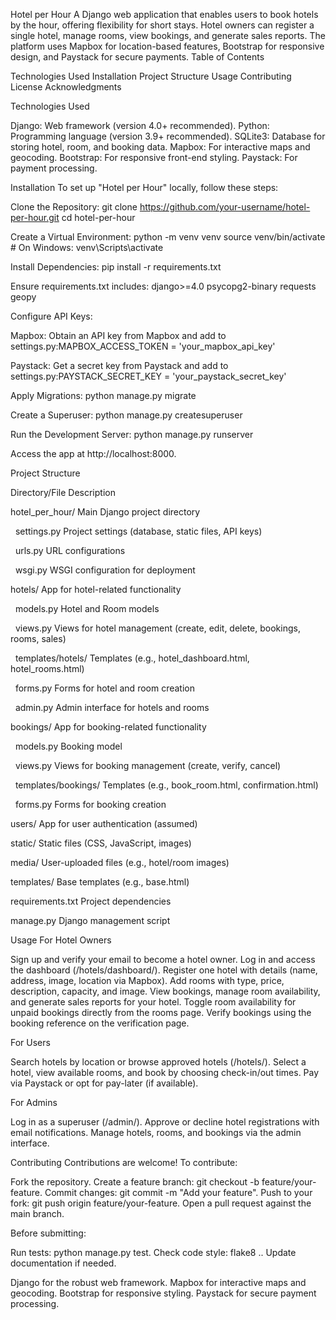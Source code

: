 Hotel per Hour
A Django web application that enables users to book hotels by the hour, offering flexibility for short stays. Hotel owners can register a single hotel, manage rooms, view bookings, and generate sales reports. The platform uses Mapbox for location-based features, Bootstrap for responsive design, and Paystack for secure payments.
Table of Contents

Technologies Used
Installation
Project Structure
Usage
Contributing
License
Acknowledgments

Technologies Used

Django: Web framework (version 4.0+ recommended).
Python: Programming language (version 3.9+ recommended).
SQLite3: Database for storing hotel, room, and booking data.
Mapbox: For interactive maps and geocoding.
Bootstrap: For responsive front-end styling.
Paystack: For payment processing.

Installation
To set up "Hotel per Hour" locally, follow these steps:

Clone the Repository:
git clone https://github.com/your-username/hotel-per-hour.git
cd hotel-per-hour


Create a Virtual Environment:
python -m venv venv
source venv/bin/activate  # On Windows: venv\Scripts\activate


Install Dependencies:
pip install -r requirements.txt

Ensure requirements.txt includes:
django>=4.0
psycopg2-binary
requests
geopy







Configure API Keys:

Mapbox: Obtain an API key from Mapbox and add to settings.py:MAPBOX_ACCESS_TOKEN = 'your_mapbox_api_key'


Paystack: Get a secret key from Paystack and add to settings.py:PAYSTACK_SECRET_KEY = 'your_paystack_secret_key'




Apply Migrations:
python manage.py migrate


Create a Superuser:
python manage.py createsuperuser


Run the Development Server:
python manage.py runserver

Access the app at http://localhost:8000.


Project Structure



Directory/File
Description



hotel_per_hour/
Main Django project directory


  settings.py
Project settings (database, static files, API keys)


  urls.py
URL configurations


  wsgi.py
WSGI configuration for deployment


hotels/
App for hotel-related functionality


  models.py
Hotel and Room models


  views.py
Views for hotel management (create, edit, delete, bookings, rooms, sales)


  templates/hotels/
Templates (e.g., hotel_dashboard.html, hotel_rooms.html)


  forms.py
Forms for hotel and room creation


  admin.py
Admin interface for hotels and rooms


bookings/
App for booking-related functionality


  models.py
Booking model


  views.py
Views for booking management (create, verify, cancel)


  templates/bookings/
Templates (e.g., book_room.html, confirmation.html)


  forms.py
Forms for booking creation


users/
App for user authentication (assumed)


static/
Static files (CSS, JavaScript, images)


media/
User-uploaded files (e.g., hotel/room images)


templates/
Base templates (e.g., base.html)


requirements.txt
Project dependencies


manage.py
Django management script


Usage
For Hotel Owners

Sign up and verify your email to become a hotel owner.
Log in and access the dashboard (/hotels/dashboard/).
Register one hotel with details (name, address, image, location via Mapbox).
Add rooms with type, price, description, capacity, and image.
View bookings, manage room availability, and generate sales reports for your hotel.
Toggle room availability for unpaid bookings directly from the rooms page.
Verify bookings using the booking reference on the verification page.

For Users

Search hotels by location or browse approved hotels (/hotels/).
Select a hotel, view available rooms, and book by choosing check-in/out times.
Pay via Paystack or opt for pay-later (if available).


For Admins

Log in as a superuser (/admin/).
Approve or decline hotel registrations with email notifications.
Manage hotels, rooms, and bookings via the admin interface.

Contributing
Contributions are welcome! To contribute:

Fork the repository.
Create a feature branch: git checkout -b feature/your-feature.
Commit changes: git commit -m "Add your feature".
Push to your fork: git push origin feature/your-feature.
Open a pull request against the main branch.

Before submitting:

Run tests: python manage.py test.
Check code style: flake8 ..
Update documentation if needed.



Django for the robust web framework.
Mapbox for interactive maps and geocoding.
Bootstrap for responsive styling.
Paystack for secure payment processing.

